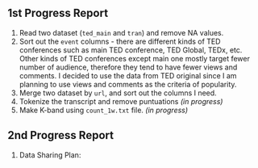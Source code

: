 ## 1st Progress Report

1. Read two dataset (`ted_main` and `tran`) and remove NA values.  
2. Sort out the `event` columns - there are different kinds of TED conferences such as main TED conference, TED Global, TEDx, etc. Other kinds of TED conferences except main one mostly target fewer number of audience, therefore they tend to have fewer views and comments. I decided to use the data from TED original since I am planning to use views and comments as the criteria of popularity.   
3. Merge two dataset by `url`, and sort out the columns I need.  
4. Tokenize the transcript and remove puntuations _(in progress)_  
5. Make K-band using `count_1w.txt` file. _(in progress)_  

## 2nd Progress Report

1. Data Sharing Plan:
